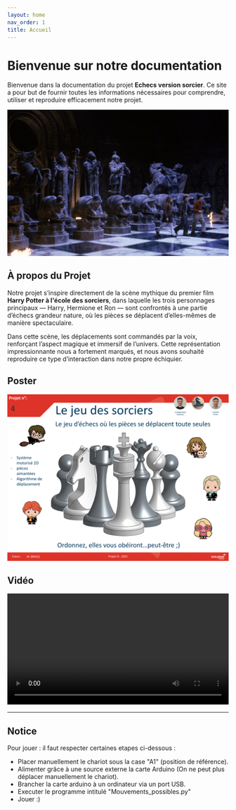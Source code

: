 ```yaml
---
layout: home
nav_order: 1
title: Accueil
---
```


# Bienvenue sur notre documentation

Bienvenue dans la documentation du projet **Echecs version sorcier**. Ce site a pour but de fournir toutes les informations nécessaires pour comprendre, utiliser et reproduire efficacement notre projet.

![illustation harry potter](images/harry-potter-chess-set-1024x674.jpg)

## À propos du Projet

Notre projet s’inspire directement de la scène mythique du premier film **Harry Potter à l'école des sorciers**, dans laquelle les trois personnages principaux — Harry, Hermione et Ron — sont confrontés à une partie d’échecs grandeur nature, où les pièces se déplacent d’elles-mêmes de manière spectaculaire.

Dans cette scène, les déplacements sont commandés par la voix, renforçant l’aspect magique et immersif de l’univers. Cette représentation impressionnante nous a fortement marqués, et nous avons souhaité reproduire ce type d’interaction dans notre propre échiquier.



## Poster

![Poster projet](images/notre_poster.png)

## Vidéo
<video src="images/Vidéo_COASNE_CHARREYRON.mp4" controls title="Title"  style="width: 100%;"></video>

---

## Notice

Pour jouer : il faut respecter certaines etapes ci-dessous :
- Placer manuellement le chariot sous la case "A1" (position de référence).
- Alimenter grâce à une source externe la carte Arduino (On ne peut plus déplacer manuellement le chariot).
- Brancher la carte arduino à un ordinateur via un port USB.
- Executer le programme intitulé "Mouvements_possibles.py"
- Jouer :)